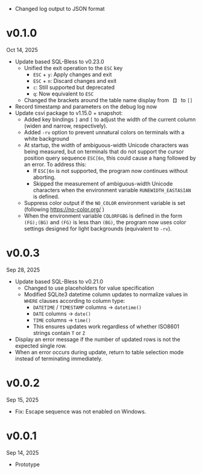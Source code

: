 - Changed log output to JSON format

v0.1.0
======
Oct 14, 2025

- Update based SQL-Bless to v0.23.0
    - Unified the exit operation to the `ESC` key
        - `ESC` + `y`: Apply changes and exit
        - `ESC` + `n`: Discard changes and exit
        - `c`: Still supported but deprecated
        - `q`: Now equivalent to `ESC`
    - Changed the brackets around the table name display from `【】` to `[]`
- Record timestamp and parameters on the debug log now
- Update csvi package to v1.15.0 + snapshot:
    - Added key bindings `]` and `[` to adjust the width of the current column (widen and narrow, respectively).
    - Added `-rv` option to prevent unnatural colors on terminals with a white background
    - At startup, the width of ambiguous-width Unicode characters was being measured, but on terminals that do not support the cursor position query sequence `ESC[6n`, this could cause a hang followed by an error. To address this:
        - If `ESC[6n` is not supported, the program now continues without aborting.
        - Skipped the measurement of ambiguous-width Unicode characters when the environment variable `RUNEWIDTH_EASTASIAN` is defined.
    - Suppress color output if the `NO_COLOR` environment variable is set (following https://no-color.org/ )
    - When the environment variable `COLORFGBG` is defined in the form `(FG);(BG)` and `(FG)` is less than `(BG)`, the program now uses color settings designed for light backgrounds (equivalent to `-rv`).

v0.0.3
======
Sep 28, 2025

- Update based SQL-Bless to v0.21.0
    - Changed to use placeholders for value specification
    - Modified SQLite3 datetime column updates to normalize values in `WHERE` clauses according to column type:
        - `DATETIME` / `TIMESTAMP` columns → `datetime()`
        - `DATE` columns → `date()`
        - `TIME` columns → `time()`
        - This ensures updates work regardless of whether ISO8601 strings contain `T` or `Z`
- Display an error message if the number of updated rows is not the expected single row.
- When an error occurs during update, return to table selection mode instead of terminating immediately.

v0.0.2
======
Sep 15, 2025

- Fix: Escape sequence was not enabled on Windows.

v0.0.1
======
Sep 14, 2025

- Prototype
